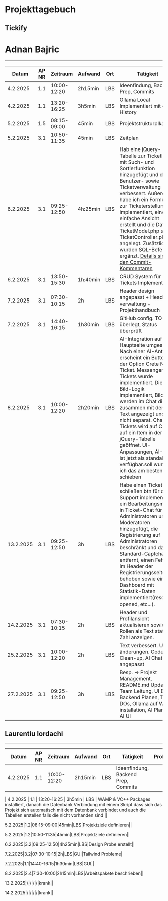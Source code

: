 # Projekttagebuch
## Tickify

# Adnan Bajric
---
| Datum     | AP NR | Zeitraum    | Aufwand  | Ort | Tätigkeit                                                                                                                                                                                                                                                                                                                                                                                                                                                                                                   | Probleme | Quellen                                                              |
|-----------|-------|-------------|----------|-----|-------------------------------------------------------------------------------------------------------------------------------------------------------------------------------------------------------------------------------------------------------------------------------------------------------------------------------------------------------------------------------------------------------------------------------------------------------------------------------------------------------------|----------|----------------------------------------------------------------------|
| 4.2.2025  | 1.1   | 10:00-12:20 | 2h15min  | LBS | Ideenfindung, Backend Prep, Commits                                                                                                                                                                                                                                                                                                                                                                                                                                                                         | /        | /                                                                    |
| 4.2.2025  | 1.1   | 13:20-16:25 | 3h5min   | LBS | Ollama Local Implementiert mit chat History                                                                                                                                                                                                                                                                                                                                                                                                                                                                 | /        | [Ollama API](https://github.com/ollama/ollama/blob/main/docs/api.md) |
| 5.2.2025  | 1.5   | 08:15-09:00 | 45min    | LBS | Projektstrukturplkan                                                                                                                                                                                                                                                                                                                                                                                                                                                                                        | /        |                                                                      |
| 5.2.2025  | 3.1   | 10:50-11:35 | 45min    | LBS | Zeitplan                                                                                                                                                                                                                                                                                                                                                                                                                                                                                                    |          |                                                                      |
| 6.2.2025  | 3.1   | 09:25-12:50 | 4h:25min | LBS | Hab eine jQuery-Tabelle zur Ticketliste mit Such- und Sortierfunktion hinzugefügt und die Benutzer- sowie Ticketverwaltung verbessert. Außerdem habe ich ein Formular zur Ticketerstellung implementiert, eine einfache Ansicht erstellt und die Dateien TicketModel.php sowie TicketController.php angelegt. Zusätzlich wurden SQL-Befehle ergänzt. [Details sind in den Commit-Kommentaren](https://github.com/Adnan2504/Tickify/commit/c769e33d360da277aac8455f380707dad8a21832#commitcomment-152221343) |          |                                                                      |
| 6.2.2025  | 3.1   | 13:50-15:30 | 1h:40min | LBS | CRUD System für Tickets Implementiert.                                                                                                                                                                                                                                                                                                                                                                                                                                                                      |          |                                                                      |
| 7.2.2025  | 3.1   | 07:30-10:15 | 2h       | LBS | Header design angepasst + Header verwaltung + Projekthandbuch                                                                                                                                                                                                                                                                                                                                                                                                                                               |          |                                                                      |
| 7.2.2025  | 3.1   | 14:40-16:15 | 1h30min  | LBS | GitHub config. TO-DOs überlegt, Status überprüft                                                                                                                                                                                                                                                                                                                                                                                                                                                            |          |                                                                      |
| 8.2.2025  | 3.1   | 10:00-12:20 | 2h20min  | LBS | AI-Integration auf der Hauptseite umgesetzt. Nach einer AI-Antwort erscheint ein Button mit der Option Crete New Ticket. Messenger für Tickets wurde implementiert. Die Bild-Logik implementiert, Bilder werden im Chat direkt zusammen mit dem Text angezeigt und nicht separat.  Chat für Tickets wird auf Click auf ein Item in der jQuery-Tabelle geöffnet. UI-Anpassungen, AI-Chat ist jetzt als standalone verfügbar.soll wurde ich das am besten schieben                                            |          |                                                                      |
| 13.2.2025 | 3.1   | 09:25-12:50 | 3h       | LBS | Habe  einen Ticket schließen btn für den Support implementiert, ein Bearbeitungsmenü in Ticket-Chat für Administratoren und Moderatoren hinzugefügt, die Registrierung auf Administratoren beschränkt und das Standard-Captcha entfernt, einen Fehler im Header der Registrierungsseite behoben sowie ein Dashboard mit Statistik-Daten implementiert(resolved, opened, etc...).                                                                                                                            |          |                                                                      |
| 14.2.2025 | 3.1   | 07:30-10:15 | 2h       | LBS | Header und Profilansicht aktualisieren sowie Rollen als Text statt als Zahl anzeigen.                                                                                                                                                                                                                                                                                                                                                                                                                       |          |                                                                      |
| 25.2.2025 | 3.1   | 10:00-12:20 | 2h       | LBS | Text verbessert. UI änderungen. Code Clean-up, AI Chat angepasst                                                                                                                                                                                                                                                                                                                                                                                                                                            |          |                                                                      |
| 27.2.2025 | 3.1   | 09:25-12:50 | 3h       | LBS | Besp. -> Projekt Management, README.md Updates, Team Leitung, UI Besp. Backend Planen, TO-DOs, Ollama auf Win installation, AI Planung, AI UI                                                                                                                                                                                                                                                                                                                                                               |          |                                                                      |

## Laurentiu Iordachi
---
| Datum    | AP NR | Zeitraum    | Aufwand | Ort | Tätigkeit                           | Probleme | Quellen |
|----------|-------|-------------|---------|-----|-------------------------------------|----------|---------|
| 4.2.2025 | 1.1   | 10:00-12:20 | 2h15min | LBS | Ideenfindung, Backend Prep, Commits |          |         |

| 4.2.2025 | 1.1 | 13:20-16:25 | 3h5min | LBS | WAMP & VC++ Packages installiert, danach die Datenbank Verbindung mit einem Skript dass sich das Projekt sich automatisch mit dem Datenbank verbindet und auch die Tabellen erstellen falls die nicht vorhanden sind ||

5.2.2025|1.2|08:15-09:00|45min|LBS|Projektziele definieren||

5.2.2025|1.2|10:50-11:35|45min|LBS|Projektziele definieren||

6.2.2025|3.2|09:25-12:50|4h25min|LBS|Design Probe erstellt||

7.2.2025|3.2|07:30-10:15|2h|LBS|GUI|Tailwind Probleme|

7.2.2025|1.1|14:40-16:15|1h30min|LBS|GUI||

8.2.2025|2.4|7:30-10:00|2h15min|LBS|Arbeitspakete beschrieben||

13.2.2025|/|/|/|/|krank||

14.2.2025|/|/|/|/|krank||


